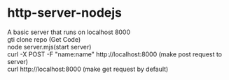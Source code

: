 # http-server-nodejs
A basic server that runs on localhost 8000<br>
gti clone repo (Get Code)<br>
node server.mjs(start server)<br>
curl -X POST -F "name:name" http://localhost:8000 (make post request to server)<br>
curl http://localhost:8000 (make get request by default)<br>
